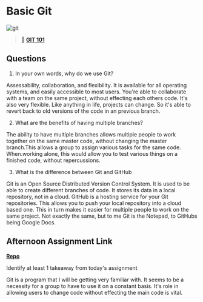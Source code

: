 # Basic Git

![git](https://git-scm.com/images/branching-illustration@2x.png)

> **📖 [GIT 101](https://codeworksacademy.com/fs-student-guide/resources/wk1/01-GIT)**

## Questions

1. In your own words, why do we use Git?

Assessability, collaboration, and flexibility. It is available for all operating systems, and easily accessible to most users. You're able to collaborate with a team on the same project, without effecting each others code. It's also very flexible. Like anything in life, projects can change. So it's able to revert back to old versions of the code in an previous branch.

2. What are the benefits of having multiple branches?

The ability to have multiple branches allows multiple people to work together on the same master code, without changing the master branch.This allows a group to assign various tasks for the same code. When.working alone, this would allow you to test various things on a finished code, without repercussions.

3. What is the difference between Git and GitHub

Git is an Open Source Distributed Version Control System. It is used to be able to create different branches of code. It stores its data in a local repository, not in a cloud. GitHub is a hosting service for your Git repositories. This allows you to push your local repository into a cloud based one. This in turn makes it easier for multiple people to work on the same project. Not exactly the same, but to me Git is the Notepad, to GitHubs being Google Docs.

## Afternoon Assignment Link

**[Repo](https://github.com/Miles-Collins/<ASSIGNMENT_REPO>)**

Identify at least 1 takeaway from today's assignment

Git is a program that I will be getting very familiar with. It seems to be a necessity for a group to have to use it on a constant basis. It's role in allowing users to change code without effecting the main code is vital. 

